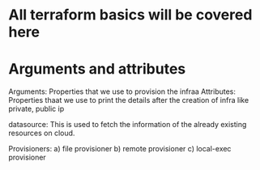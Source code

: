 # All terraform basics will be covered here

# Arguments and attributes

Arguments: Properties that we use to provision the infraa
Attributes: Properties thaat we use to print the details after the creation of infra like private, public ip

datasource: This is used to fetch the information of the already existing resources on cloud.

Provisioners:
   a) file provisioner
   b) remote provisioner
   c) local-exec provisioner